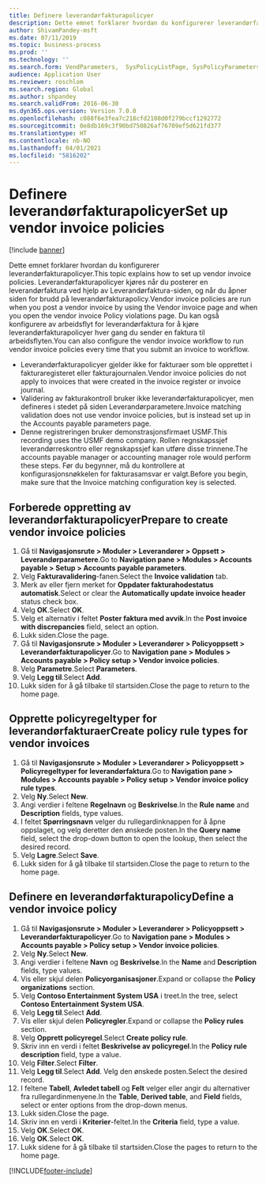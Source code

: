 ```yaml
---
title: Definere leverandørfakturapolicyer
description: Dette emnet forklarer hvordan du konfigurerer leverandørfakturapolicyer.
author: ShivamPandey-msft
ms.date: 07/11/2019
ms.topic: business-process
ms.prod: ''
ms.technology: ''
ms.search.form: VendParameters,  SysPolicyListPage, SysPolicyParameters, SysPolicySourceDocumentRuleType, SysPolicy, SysPolicySourceDocumentRule, SysQueryForm, SysQueryTableLookUp, SysQueryPrefixLookUp, SysQueryFieldLookUp
audience: Application User
ms.reviewer: roschlom
ms.search.region: Global
ms.author: shpandey
ms.search.validFrom: 2016-06-30
ms.dyn365.ops.version: Version 7.0.0
ms.openlocfilehash: c088f6e3fea7c218cfd2108d0f279bccf1292772
ms.sourcegitcommit: 0e8db169c3f90bd750826af76709ef5d621fd377
ms.translationtype: HT
ms.contentlocale: nb-NO
ms.lasthandoff: 04/01/2021
ms.locfileid: "5816202"
---
```

# <a name="set-up-vendor-invoice-policies"></a><span data-ttu-id="f322a-103">Definere leverandørfakturapolicyer</span><span class="sxs-lookup"><span data-stu-id="f322a-103">Set up vendor invoice policies</span></span>

[!include [banner](../../includes/banner.md)]

<span data-ttu-id="f322a-104">Dette emnet forklarer hvordan du konfigurerer leverandørfakturapolicyer.</span><span class="sxs-lookup"><span data-stu-id="f322a-104">This topic explains how to set up vendor invoice policies.</span></span> <span data-ttu-id="f322a-105">Leverandørfakturapolicyer kjøres når du posterer en leverandørfaktura ved hjelp av Leverandørfaktura-siden, og når du åpner siden for brudd på leverandørfakturapolicy.</span><span class="sxs-lookup"><span data-stu-id="f322a-105">Vendor invoice policies are run when you post a vendor invoice by using the Vendor invoice page and when you open the vendor invoice Policy violations page.</span></span> <span data-ttu-id="f322a-106">Du kan også konfigurere av arbeidsflyt for leverandørfaktura for å kjøre leverandørfakturapolicyer hver gang du sender en faktura til arbeidsflyten.</span><span class="sxs-lookup"><span data-stu-id="f322a-106">You can also configure the vendor invoice workflow to run vendor invoice policies every time that you submit an invoice to workflow.</span></span> 

- <span data-ttu-id="f322a-107">Leverandørfakturapolicyer gjelder ikke for fakturaer som ble opprettet i fakturaregisteret eller fakturajournalen.</span><span class="sxs-lookup"><span data-stu-id="f322a-107">Vendor invoice policies do not apply to invoices that were created in the invoice register or invoice journal.</span></span>  
- <span data-ttu-id="f322a-108">Validering av fakturakontroll bruker ikke leverandørfakturapolicyer, men defineres i stedet på siden Leverandørparametere.</span><span class="sxs-lookup"><span data-stu-id="f322a-108">Invoice matching validation does not use vendor invoice policies, but is instead set up in the Accounts payable parameters page.</span></span>  
- <span data-ttu-id="f322a-109">Denne registreringen bruker demonstrasjonsfirmaet USMF.</span><span class="sxs-lookup"><span data-stu-id="f322a-109">This recording uses the USMF demo company.</span></span> <span data-ttu-id="f322a-110">Rollen regnskapssjef leverandørreskontro eller regnskapssjef kan utføre disse trinnene.</span><span class="sxs-lookup"><span data-stu-id="f322a-110">The accounts payable manager or accounting manager role would perform these steps.</span></span> <span data-ttu-id="f322a-111">Før du begynner, må du kontrollere at konfigurasjonsnøkkelen for fakturasamsvar er valgt.</span><span class="sxs-lookup"><span data-stu-id="f322a-111">Before you begin, make sure that the Invoice matching configuration key is selected.</span></span>


## <a name="prepare-to-create-vendor-invoice-policies"></a><span data-ttu-id="f322a-112">Forberede oppretting av leverandørfakturapolicyer</span><span class="sxs-lookup"><span data-stu-id="f322a-112">Prepare to create vendor invoice policies</span></span>
1. <span data-ttu-id="f322a-113">Gå til **Navigasjonsrute > Moduler > Leverandører > Oppsett > Leverandørparametere**.</span><span class="sxs-lookup"><span data-stu-id="f322a-113">Go to **Navigation pane > Modules > Accounts payable > Setup > Accounts payable parameters**.</span></span>
2. <span data-ttu-id="f322a-114">Velg **Fakturavalidering**-fanen.</span><span class="sxs-lookup"><span data-stu-id="f322a-114">Select the **Invoice validation** tab.</span></span>
3. <span data-ttu-id="f322a-115">Merk av eller fjern merket for **Oppdater fakturahodestatus automatisk**.</span><span class="sxs-lookup"><span data-stu-id="f322a-115">Select or clear the **Automatically update invoice header** status check box.</span></span>
4. <span data-ttu-id="f322a-116">Velg **OK**.</span><span class="sxs-lookup"><span data-stu-id="f322a-116">Select **OK**.</span></span>
5. <span data-ttu-id="f322a-117">Velg et alternativ i feltet **Poster faktura med avvik**.</span><span class="sxs-lookup"><span data-stu-id="f322a-117">In the **Post invoice with discrepancies** field, select an option.</span></span>
6. <span data-ttu-id="f322a-118">Lukk siden.</span><span class="sxs-lookup"><span data-stu-id="f322a-118">Close the page.</span></span>
7. <span data-ttu-id="f322a-119">Gå til **Navigasjonsrute > Moduler > Leverandører > Policyoppsett > Leverandørfakturapolicyer**.</span><span class="sxs-lookup"><span data-stu-id="f322a-119">Go to **Navigation pane > Modules > Accounts payable > Policy setup > Vendor invoice policies**.</span></span>
8. <span data-ttu-id="f322a-120">Velg **Parametre**.</span><span class="sxs-lookup"><span data-stu-id="f322a-120">Select **Parameters**.</span></span>
9. <span data-ttu-id="f322a-121">Velg **Legg til**.</span><span class="sxs-lookup"><span data-stu-id="f322a-121">Select **Add**.</span></span>
10. <span data-ttu-id="f322a-122">Lukk siden for å gå tilbake til startsiden.</span><span class="sxs-lookup"><span data-stu-id="f322a-122">Close the page to return to the home page.</span></span>

## <a name="create-policy-rule-types-for-vendor-invoices"></a><span data-ttu-id="f322a-123">Opprette policyregeltyper for leverandørfakturaer</span><span class="sxs-lookup"><span data-stu-id="f322a-123">Create policy rule types for vendor invoices</span></span>
1. <span data-ttu-id="f322a-124">Gå til **Navigasjonsrute > Moduler > Leverandører > Policyoppsett > Policyregeltyper for leverandørfaktura**.</span><span class="sxs-lookup"><span data-stu-id="f322a-124">Go to **Navigation pane > Modules > Accounts payable > Policy setup > Vendor invoice policy rule types**.</span></span>
2. <span data-ttu-id="f322a-125">Velg **Ny**.</span><span class="sxs-lookup"><span data-stu-id="f322a-125">Select **New**.</span></span>
3. <span data-ttu-id="f322a-126">Angi verdier i feltene **Regelnavn** og **Beskrivelse**.</span><span class="sxs-lookup"><span data-stu-id="f322a-126">In the **Rule name** and **Description** fields, type values.</span></span>
4. <span data-ttu-id="f322a-127">I feltet **Spørringsnavn** velger du rullegardinknappen for å åpne oppslaget, og velg deretter den ønskede posten.</span><span class="sxs-lookup"><span data-stu-id="f322a-127">In the **Query name** field, select the drop-down button to open the lookup, then select the desired record.</span></span>
5. <span data-ttu-id="f322a-128">Velg **Lagre**.</span><span class="sxs-lookup"><span data-stu-id="f322a-128">Select **Save**.</span></span>
6. <span data-ttu-id="f322a-129">Lukk siden for å gå tilbake til startsiden.</span><span class="sxs-lookup"><span data-stu-id="f322a-129">Close the page to return to the home page.</span></span>

## <a name="define-a-vendor-invoice-policy"></a><span data-ttu-id="f322a-130">Definere en leverandørfakturapolicy</span><span class="sxs-lookup"><span data-stu-id="f322a-130">Define a vendor invoice policy</span></span>
1. <span data-ttu-id="f322a-131">Gå til **Navigasjonsrute > Moduler > Leverandører > Policyoppsett > Leverandørfakturapolicyer**.</span><span class="sxs-lookup"><span data-stu-id="f322a-131">Go to **Navigation pane > Modules > Accounts payable > Policy setup > Vendor invoice policies**.</span></span>
2. <span data-ttu-id="f322a-132">Velg **Ny**.</span><span class="sxs-lookup"><span data-stu-id="f322a-132">Select **New**.</span></span>
3. <span data-ttu-id="f322a-133">Angi verdier i feltene **Navn** og **Beskrivelse**.</span><span class="sxs-lookup"><span data-stu-id="f322a-133">In the **Name** and **Description** fields, type values.</span></span>
4. <span data-ttu-id="f322a-134">Vis eller skjul delen **Policyorganisasjoner**.</span><span class="sxs-lookup"><span data-stu-id="f322a-134">Expand or collapse the **Policy organizations** section.</span></span>
5. <span data-ttu-id="f322a-135">Velg **Contoso Entertainment System USA** i treet.</span><span class="sxs-lookup"><span data-stu-id="f322a-135">In the tree, select **Contoso Entertainment System USA**.</span></span>
6. <span data-ttu-id="f322a-136">Velg **Legg til**.</span><span class="sxs-lookup"><span data-stu-id="f322a-136">Select **Add**.</span></span>
7. <span data-ttu-id="f322a-137">Vis eller skjul delen **Policyregler**.</span><span class="sxs-lookup"><span data-stu-id="f322a-137">Expand or collapse the **Policy rules** section.</span></span>
8. <span data-ttu-id="f322a-138">Velg **Opprett policyregel**.</span><span class="sxs-lookup"><span data-stu-id="f322a-138">Select **Create policy rule**.</span></span>
9. <span data-ttu-id="f322a-139">Skriv inn en verdi i feltet **Beskrivelse av policyregel**.</span><span class="sxs-lookup"><span data-stu-id="f322a-139">In the **Policy rule description** field, type a value.</span></span>
10. <span data-ttu-id="f322a-140">Velg **Filter**.</span><span class="sxs-lookup"><span data-stu-id="f322a-140">Select **Filter**.</span></span>
11. <span data-ttu-id="f322a-141">Velg **Legg til**.</span><span class="sxs-lookup"><span data-stu-id="f322a-141">Select **Add**.</span></span> <span data-ttu-id="f322a-142">Velg den ønskede posten.</span><span class="sxs-lookup"><span data-stu-id="f322a-142">Select the desired record.</span></span>
12. <span data-ttu-id="f322a-143">I feltene **Tabell**, **Avledet tabell** og **Felt** velger eller angir du alternativer fra rullegardinmenyene.</span><span class="sxs-lookup"><span data-stu-id="f322a-143">In the **Table**, **Derived table**, and **Field** fields, select or enter options from the drop-down menus.</span></span>
13. <span data-ttu-id="f322a-144">Lukk siden.</span><span class="sxs-lookup"><span data-stu-id="f322a-144">Close the page.</span></span>
14. <span data-ttu-id="f322a-145">Skriv inn en verdi i **Kriterier**-feltet.</span><span class="sxs-lookup"><span data-stu-id="f322a-145">In the **Criteria** field, type a value.</span></span>
15. <span data-ttu-id="f322a-146">Velg **OK**.</span><span class="sxs-lookup"><span data-stu-id="f322a-146">Select **OK**.</span></span>
16. <span data-ttu-id="f322a-147">Velg **OK**.</span><span class="sxs-lookup"><span data-stu-id="f322a-147">Select **OK**.</span></span>
17. <span data-ttu-id="f322a-148">Lukk sidene for å gå tilbake til startsiden.</span><span class="sxs-lookup"><span data-stu-id="f322a-148">Close the pages to return to the home page.</span></span>



[!INCLUDE[footer-include](../../../includes/footer-banner.md)]